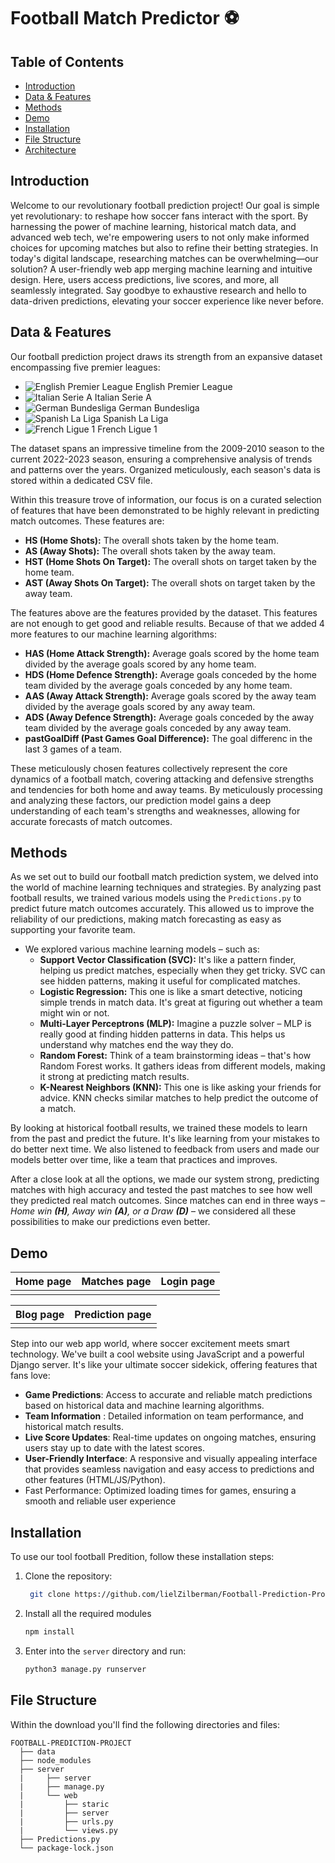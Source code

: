 # Football Match Predictor ⚽


## Table of Contents  

- [Introduction](#introduction)
- [Data & Features](#data--features)
- [Methods](#methods)
- [Demo](#demo)
- [Installation](#installation)
- [File Structure](#file-structure)
- [Architecture ](#architecture)

## Introduction
Welcome to our revolutionary football prediction project! Our goal is simple yet revolutionary: to reshape how soccer fans interact with the sport.
 By harnessing the power of machine learning, historical match data, and advanced web tech, we're empowering users to not only make informed choices
 for upcoming matches but also to refine their betting strategies. In today's digital landscape, researching matches can be overwhelming—our solution?
 A user-friendly web app merging machine learning and intuitive design. Here, users access predictions, live scores, and more, all seamlessly
 integrated. Say goodbye to exhaustive research and hello to data-driven predictions, elevating your soccer experience like never before.

## Data & Features

Our football prediction project draws its strength from an expansive dataset encompassing five premier leagues: 
- ![English Premier League](https://raw.githubusercontent.com/stevenrskelton/flag-icon/master/png/16/country-4x3/gb.png "English Premier League") English Premier League
- ![ Italian Serie A](https://raw.githubusercontent.com/stevenrskelton/flag-icon/master/png/16/country-4x3/it.png " Italian Serie A")  Italian Serie A
- ![German Bundesliga](https://raw.githubusercontent.com/stevenrskelton/flag-icon/master/png/16/country-4x3/de.png "German Bundesliga") German Bundesliga
- ![ Spanish La Liga](https://raw.githubusercontent.com/stevenrskelton/flag-icon/master/png/16/country-4x3/es.png " Spanish La Liga")  Spanish La Liga
- ![French Ligue 1](https://raw.githubusercontent.com/stevenrskelton/flag-icon/master/png/16/country-4x3/fr.png "French Ligue 1") French Ligue 1

The dataset spans an impressive timeline from the 2009-2010 season to the current 2022-2023 season, ensuring a comprehensive analysis of 
trends and patterns over the years. Organized meticulously, each season's data is stored within a dedicated CSV file.

Within this treasure trove of information, our focus is on a curated selection of features that have been demonstrated to be highly relevant in
 predicting match outcomes. These features are:

- **HS (Home Shots):** The overall shots taken by the home team.
- **AS (Away Shots):** The overall shots taken by the away team.
- **HST (Home Shots On Target):** The overall shots on target taken by the home team.
- **AST (Away Shots On Target):** The overall shots on target taken by the away team.

The features above are the features provided by the dataset. This features are not enough to get good and reliable results. Because of that we added 4 more features to our machine learning algorithms:
- **HAS (Home Attack Strength):** Average goals scored by the home team divided by the average goals scored by any home team.
- **HDS (Home Defence Strength):** Average goals conceded by the home team divided by the average goals conceded by any home team.
- **AAS (Away Attack Strength):** Average goals scored by the away team divided by the average goals scored by any away team.
- **ADS (Away Defence Strength):** Average goals conceded by the away team divided by the average goals conceded by any away team.
- **pastGoalDiff (Past Games Goal Difference):** The goal differenc in the last 3 games of a team.

These meticulously chosen features collectively represent the core dynamics of a football match, covering attacking and defensive strengths and
 tendencies for both home and away teams. By meticulously processing and analyzing these factors, our prediction model gains a deep understanding 
of each team's strengths and weaknesses, allowing for accurate forecasts of match outcomes.


## Methods

As we set out to build our football match prediction system, we delved into the world of machine learning techniques and strategies. By analyzing past football results, we trained various models using the `Predictions.py` to predict future match outcomes accurately. This allowed us to improve the reliability of our predictions, making match forecasting as easy as supporting your favorite team.

- We explored various machine learning models – such as:
  - **Support Vector Classification (SVC):** It's like a pattern finder, helping us predict matches, especially when they get tricky. SVC can see hidden patterns, making it useful for complicated matches.
  -  **Logistic Regression:** This one is like a smart detective, noticing simple trends in match data. It's great at figuring out whether a team might win or not.
  -  **Multi-Layer Perceptrons (MLP):** Imagine a puzzle solver – MLP is really good at finding hidden patterns in data. This helps us understand why matches end the way they do.
  -  **Random Forest:** Think of a team brainstorming ideas – that's how Random Forest works. It gathers ideas from different models, making it strong at predicting match results.
  -  **K-Nearest Neighbors (KNN):** This one is like asking your friends for advice. KNN checks similar matches to help predict the outcome of a match.

By looking at historical football results, we trained these models to learn from the past and predict the future. It's like learning from your mistakes to do better next time. We also listened to feedback from users and made our models better over time, like a team that practices and improves.

After a close look at all the options, we made our system strong, predicting matches with high accuracy and tested the past matches to see how well they predicted real match outcomes. Since matches can end in three ways – *Home win __(H)__, Away win __(A)__, or a Draw __(D)__* – we considered all these possibilities to make our predictions even better.


## Demo

| Home page | Matches page | Login page  |
| --- | --- | ---  |
|  | | 

| Blog page | Prediction page | 
| --- | --- | 
|  |   | 



Step into our web app world, where soccer excitement meets smart technology. We've built a cool website using JavaScript and a powerful Django server. It's like your ultimate soccer sidekick, offering features that fans love:

- **Game Predictions**: Access to accurate and reliable match predictions based on historical data and machine learning algorithms.
- **Team Information** : Detailed information on team performance, and historical match results.
- **Live Score Updates**: Real-time updates on ongoing matches, ensuring users stay up to date with the latest scores.
- **User-Friendly Interface**: A responsive and visually appealing interface that provides seamless navigation and easy access to predictions and other features (HTML/JS/Python).
- Fast Performance: Optimized loading times for games, ensuring a smooth and reliable user experience


## Installation

To use our tool football Predition, follow these installation steps:

1. Clone the repository:

   ```bash
    git clone https://github.com/lielZilberman/Football-Prediction-Project.git

2. Install all the required modules
    ```bash
   npm install

3. Enter into the `server` directory and run:
   ```bash
   python3 manage.py runserver

## File Structure

Within the download you'll find the following directories and files:

```
FOOTBALL-PREDICTION-PROJECT
  ├── data
  ├── node_modules
  ├── server
  |     ├── server
  |     ├── manage.py
  |     └── web
  |         ├── staric
  |         ├── server
  |         ├── urls.py
  |         └── views.py
  ├── Predictions.py
  └── package-lock.json
```




